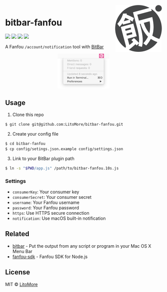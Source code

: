 <img src="https://raw.githubusercontent.com/LitoMore/bitbar-fanfou/master/media/icon.svg?sanitize=true" align="right" />

# bitbar-fanfou

[![](https://badges.greenkeeper.io/LitoMore/bitbar-fanfou.svg)](https://greenkeeper.io)
[![](https://img.shields.io/travis/LitoMore/bitbar-fanfou/master.svg)](https://travis-ci.org/LitoMore/bitbar-fanfou)
[![](https://img.shields.io/github/license/LitoMore/bitbar-fanfou.svg)](https://github.com/LitoMore/bitbar-fanfou/blob/master/LICENSE)
[![](https://img.shields.io/badge/code_style-XO-5ed9c7.svg)](https://github.com/xojs/xo)

A Fanfou `/account/notification` tool with [BitBar](https://github.com/matryer/bitbar)

<div align="center"><img width="33%" height="33%" src="https://raw.githubusercontent.com/LitoMore/bitbar-fanfou/master/media/screenshot.png" /></div>

## Usage

1. Clone this repo

```bash
$ git clone git@github.com:LitoMore/bitbar-fanfou.git
```

2. Create your config file

```bash
$ cd bitbar-fanfou
$ cp config/setings.json.example config/settings.json
```

3. Link to your BitBar plugin path

```bash
$ ln -s "$PWD/app.js" /path/to/bitbar-fanfou.10s.js
```

### Settings

- `consumerKey`: Your consumer key
- `consumerSecret`: Your consumer secret
- `username`: Your Fanfou username
- `password`: Your Fanfou password
- `https`: Use HTTPS secure connection
- `notification`: Use macOS built-in notification

## Related

- [bitbar](https://github.com/matryer/bitbar) - Put the output from any script or program in your Mac OS X Menu Bar
- [fanfou-sdk](https://github.com/LitoMore/fanfou-sdk-node) - Fanfou SDK for Node.js

## License

MIT © [LitoMore](https://github.com/LitoMore)
